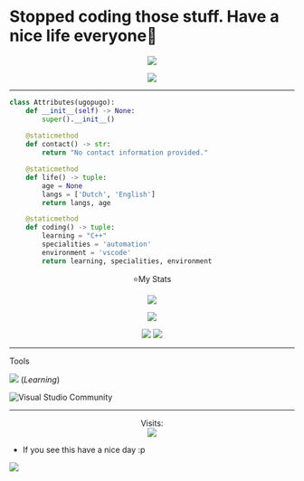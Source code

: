 # Stopped coding those stuff. Have a nice life everyone👋

<p align="center"><img src="https://readme-typing-svg.demolab.com?font=Fira+Code&duration=1000&pause=1000&width=435&lines=Hi+i'm+ugopugo;I'm+a+C%2B%2B+source+code+leaker"></a></p>

<p align="center"><img src="https://github-profile-trophy.vercel.app/?username=ugopugo&theme=discord"</a></p>


-----

```py
class Attributes(ugopugo):
    def __init__(self) -> None:
        super().__init__()
        
    @staticmethod
    def contact() -> str:
        return "No contact information provided."

    @staticmethod
    def life() -> tuple:
        age = None
        langs = ['Dutch', 'English']
        return langs, age

    @staticmethod
    def coding() -> tuple:
        learning = "C++"
        specialities = 'automation'
        environment = 'vscode'
        return learning, specialities, environment
 ```

<p align="center">⭐My Stats</p>

<p align="center">
 <img src="https://streak-stats.demolab.com?user=ugopugo&theme=shadow-purple&border_radius=15&date_format=M%20j%5B%2C%20Y%5D"/>

<p align="center">
 <img src="https://github-readme-stats-eight-theta.vercel.app/api/top-langs/?username=ugopugo&layout=compact&langs_count=8&theme=nightowl&locale=en"/>
<p align="center">
    <img src="https://github-readme-activity-graph.vercel.app/graph?username=ugopugo&theme=modern-lilac"/>
<img src="https://github.com/dekrypted/dekrypted/blob/output/github-contribution-grid-snake-dark.svg#gh-dark-mode-only">

 
----- 
Tools

![](https://skillicons.dev/icons?i=cpp,cs,c) (*Learning*)

![Visual Studio Community](https://img.shields.io/badge/Visual%20Studio%20Community-0078d7.svg?style=for-the-badge&logo=Visual-Studio-Community&logoColor=white)

-----
<p align="center"> 
  Visits:<br>
  <img src="https://komarev.com/ghpvc/?username=ugopugo&style=for-the-badge"/>
</p>


* If you see this have a nice day :p


![](https://raw.githubusercontent.com/Trilokia/Trilokia/379277808c61ef204768a61bbc5d25bc7798ccf1/bottom_header.svg)

